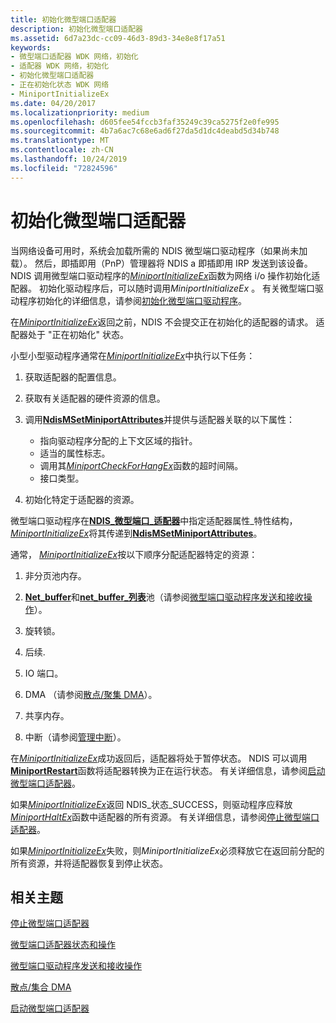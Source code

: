 ```yaml
---
title: 初始化微型端口适配器
description: 初始化微型端口适配器
ms.assetid: 6d7a23dc-cc09-46d3-89d3-34e8e8f17a51
keywords:
- 微型端口适配器 WDK 网络，初始化
- 适配器 WDK 网络，初始化
- 初始化微型端口适配器
- 正在初始化状态 WDK 网络
- MiniportInitializeEx
ms.date: 04/20/2017
ms.localizationpriority: medium
ms.openlocfilehash: d605fee54fccb3faf35249c39ca5275f2e0fe995
ms.sourcegitcommit: 4b7a6ac7c68e6ad6f27da5d1dc4deabd5d34b748
ms.translationtype: MT
ms.contentlocale: zh-CN
ms.lasthandoff: 10/24/2019
ms.locfileid: "72824596"
---
```

# <a name="initializing-a-miniport-adapter"></a>初始化微型端口适配器





当网络设备可用时，系统会加载所需的 NDIS 微型端口驱动程序（如果尚未加载）。 然后，即插即用（PnP）管理器将 NDIS a 即插即用 IRP 发送到该设备。 NDIS 调用微型端口驱动程序的[*MiniportInitializeEx*](https://docs.microsoft.com/windows-hardware/drivers/ddi/ndis/nc-ndis-miniport_initialize)函数为网络 i/o 操作初始化适配器。 初始化驱动程序后，可以随时调用*MiniportInitializeEx* 。 有关微型端口驱动程序初始化的详细信息，请参阅[初始化微型端口驱动程序](initializing-a-miniport-driver.md)。

在[*MiniportInitializeEx*](https://docs.microsoft.com/windows-hardware/drivers/ddi/ndis/nc-ndis-miniport_initialize)返回之前，NDIS 不会提交正在初始化的适配器的请求。 适配器处于 "正在初始化" 状态。

小型小型驱动程序通常在[*MiniportInitializeEx*](https://docs.microsoft.com/windows-hardware/drivers/ddi/ndis/nc-ndis-miniport_initialize)中执行以下任务：

1.  获取适配器的配置信息。

2.  获取有关适配器的硬件资源的信息。

3.  调用[**NdisMSetMiniportAttributes**](https://docs.microsoft.com/windows-hardware/drivers/ddi/ndis/nf-ndis-ndismsetminiportattributes)并提供与适配器关联的以下属性：
    -   指向驱动程序分配的上下文区域的指针。
    -   适当的属性标志。
    -   调用其[*MiniportCheckForHangEx*](https://docs.microsoft.com/windows-hardware/drivers/ddi/ndis/nc-ndis-miniport_check_for_hang)函数的超时间隔。
    -   接口类型。

4.  初始化特定于适配器的资源。

微型端口驱动程序在[**NDIS\_微型端口\_适配器**](https://docs.microsoft.com/windows-hardware/drivers/ddi/ndis/ns-ndis-_ndis_miniport_adapter_attributes)中指定适配器属性\_特性结构， [*MiniportInitializeEx*](https://docs.microsoft.com/windows-hardware/drivers/ddi/ndis/nc-ndis-miniport_initialize)将其传递到[**NdisMSetMiniportAttributes**](https://docs.microsoft.com/windows-hardware/drivers/ddi/ndis/nf-ndis-ndismsetminiportattributes)。

通常， [*MiniportInitializeEx*](https://docs.microsoft.com/windows-hardware/drivers/ddi/ndis/nc-ndis-miniport_initialize)按以下顺序分配适配器特定的资源：

1.  非分页池内存。

2.  [**Net\_buffer**](https://docs.microsoft.com/windows-hardware/drivers/ddi/ndis/ns-ndis-_net_buffer)和[**net\_buffer\_列表**](https://docs.microsoft.com/windows-hardware/drivers/ddi/ndis/ns-ndis-_net_buffer_list)池（请参阅[微型端口驱动程序发送和接收操作](miniport-driver-send-and-receive-operations.md)）。

3.  旋转锁。

4.  后续.

5.  IO 端口。

6.  DMA （请参阅[散点/聚集 DMA](scatter-gather-dma2.md)）。

7.  共享内存。

8.  中断（请参阅[管理中断](managing-interrupts.md)）。

在[*MiniportInitializeEx*](https://docs.microsoft.com/windows-hardware/drivers/ddi/ndis/nc-ndis-miniport_initialize)成功返回后，适配器将处于暂停状态。 NDIS 可以调用[**MiniportRestart**](https://docs.microsoft.com/windows-hardware/drivers/ddi/ndis/nc-ndis-miniport_restart)函数将适配器转换为正在运行状态。 有关详细信息，请参阅[启动微型端口适配器](starting-an-adapter.md)。

如果[*MiniportInitializeEx*](https://docs.microsoft.com/windows-hardware/drivers/ddi/ndis/nc-ndis-miniport_initialize)返回 NDIS\_状态\_SUCCESS，则驱动程序应释放[*MiniportHaltEx*](https://docs.microsoft.com/windows-hardware/drivers/ddi/ndis/nc-ndis-miniport_halt)函数中适配器的所有资源。 有关详细信息，请参阅[停止微型端口适配器](halting-a-miniport-adapter.md)。

如果[*MiniportInitializeEx*](https://docs.microsoft.com/windows-hardware/drivers/ddi/ndis/nc-ndis-miniport_initialize)失败，则*MiniportInitializeEx*必须释放它在返回前分配的所有资源，并将适配器恢复到停止状态。

## <a name="related-topics"></a>相关主题


[停止微型端口适配器](halting-a-miniport-adapter.md)

[微型端口适配器状态和操作](miniport-adapter-states-and-operations.md)

[微型端口驱动程序发送和接收操作](miniport-driver-send-and-receive-operations.md)

[散点/集合 DMA](scatter-gather-dma2.md)

[启动微型端口适配器](starting-an-adapter.md)

 

 






